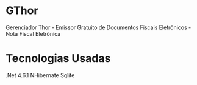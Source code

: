 # GThor
Gerenciador Thor - Emissor Gratuito de Documentos Fiscais Eletrônicos - Nota Fiscal Eletrônica


# Tecnologias Usadas
.Net 4.6.1
NHibernate
Sqlite
